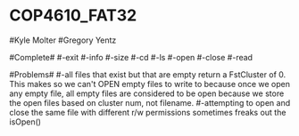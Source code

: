 # COP4610_FAT32

#Kyle Molter
#Gregory Yentz

#Complete#
#-exit
#-info
#-size
#-cd
#-ls
#-open
#-close
#-read

#Problems#
#-all files that exist but that are empty return a FstCluster of 0. This makes so we can't OPEN empty files to write to because once we open any empty file, all empty files are considered to be open because we store the open files based on cluster num, not filename.
#-attempting to open and close the same file with different r/w permissions sometimes freaks out the isOpen()
